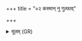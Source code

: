 +++
title = "०२ कस्मान् नु गुल्फाव्"

+++
<details><summary>मूलम् (GR)</summary>

कस्मान् नु गुल्फाव् अधराव् अकृण्वन्न्  
अष्ठीवन्ता उत्तरौ पूरुषस्य ।  
निरृत्य जङ्घे नि दधुः क्व स्विज् +++(Bhatt. nirhṛtya)+++  
जानुनोः सन्धी क इमौ जजान ॥
</details>